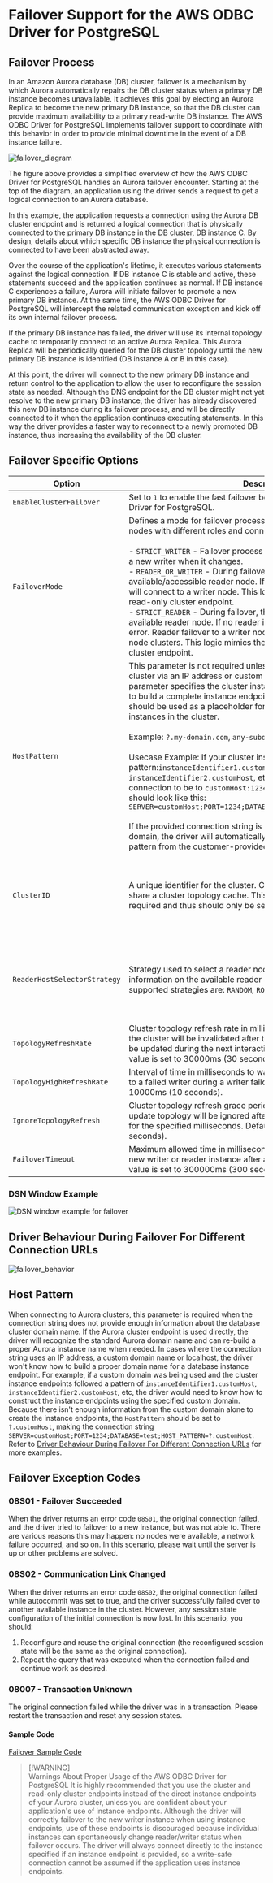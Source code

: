 # Failover Support for the AWS ODBC Driver for PostgreSQL 

## Failover Process

In an Amazon Aurora database (DB) cluster, failover is a mechanism by which Aurora automatically repairs the DB cluster status when a primary DB instance becomes unavailable. It achieves this goal by electing an Aurora Replica to become the new primary DB instance, so that the DB cluster can provide maximum availability to a primary read-write DB instance. The AWS ODBC Driver for PostgreSQL implements failover support to coordinate with this behavior in order to provide minimal downtime in the event of a DB instance failure.

![failover_diagram](img/failover_diagram.png)

The figure above provides a simplified overview of how the AWS ODBC Driver for PostgreSQL handles an Aurora failover encounter. Starting at the top of the diagram, an application using the driver sends a request to get a logical connection to an Aurora database.

In this example, the application requests a connection using the Aurora DB cluster endpoint and is returned a logical connection that is physically connected to the primary DB instance in the DB cluster, DB instance C. By design, details about which specific DB instance the physical connection is connected to have been abstracted away.

Over the course of the application's lifetime, it executes various statements against the logical connection. If DB instance C is stable and active, these statements succeed and the application continues as normal. If DB instance C experiences a failure, Aurora will initiate failover to promote a new primary DB instance. At the same time, the AWS ODBC Driver for PostgreSQL will intercept the related communication exception and kick off its own internal failover process.

If the primary DB instance has failed, the driver will use its internal topology cache to temporarily connect to an active Aurora Replica. This Aurora Replica will be periodically queried for the DB cluster topology until the new primary DB instance is identified (DB instance A or B in this case).

At this point, the driver will connect to the new primary DB instance and return control to the application to allow the user to reconfigure the session state as needed. Although the DNS endpoint for the DB cluster might not yet resolve to the new primary DB instance, the driver has already discovered this new DB instance during its failover process, and will be directly connected to it when the application continues executing statements. In this way the driver provides a faster way to reconnect to a newly promoted DB instance, thus increasing the availability of the DB cluster.

## Failover Specific Options

| Option                       | Description                                                                                                                                                                                                                                                                                                                                                                                                                                                                                                                                                                                                                                                                                                                                                                                                                                                                                                                                                                                                                | Type  | Required                                                                                                                                        | Default                                                                                                                                          |
|------------------------------|----------------------------------------------------------------------------------------------------------------------------------------------------------------------------------------------------------------------------------------------------------------------------------------------------------------------------------------------------------------------------------------------------------------------------------------------------------------------------------------------------------------------------------------------------------------------------------------------------------------------------------------------------------------------------------------------------------------------------------------------------------------------------------------------------------------------------------------------------------------------------------------------------------------------------------------------------------------------------------------------------------------------------|-------|-------------------------------------------------------------------------------------------------------------------------------------------------|--------------------------------------------------------------------------------------------------------------------------------------------------|
| `EnableClusterFailover`      | Set to `1` to enable the fast failover behaviour offered by the AWS ODBC Driver for PostgreSQL.                                                                                                                                                                                                                                                                                                                                                                                                                                                                                                                                                                                                                                                                                                                                                                                                                                                                                                                            | bool  | No                                                                                                                                              | `0`                                                                                                                                              |
| `FailoverMode`               | Defines a mode for failover process. Failover process may prioritize nodes with different roles and connect to them. Possible values: <br><br>- `STRICT_WRITER` - Failover process follows writer node and connects to a new writer when it changes.<br>- `READER_OR_WRITER` - During failover, the driver tries to connect to any available/accessible reader node. If no reader is available, the driver will connect to a writer node. This logic mimics the logic of the Aurora read-only cluster endpoint.<br>- `STRICT_READER` - During failover, the driver tries to connect to any available reader node. If no reader is available, the driver raises an error. Reader failover to a writer node will only be allowed for single-node clusters. This logic mimics the logic of the Aurora read-only cluster endpoint.                                                                                                                                                                                             | char* | No                                                                                                                                              | Default value depends on connection url. For Aurora read-only cluster endpoint, it's set to `READER_OR_WRITER`. Otherwise, it's `STRICT_WRITER`. |                                      |
| `HostPattern`                | This parameter is not required unless connecting to an AWS RDS cluster via an IP address or custom domain URL. In those cases, this parameter specifies the cluster instance DNS pattern that will be used to build a complete instance endpoint. A "?" character in this pattern should be used as a placeholder for the DB instance identifiers of the instances in the cluster.  <br/><br/>Example: `?.my-domain.com`, `any-subdomain.?.my-domain.com:9999`<br/><br/>Usecase Example: If your cluster instance endpoint follows this pattern:`instanceIdentifier1.customHost`, `instanceIdentifier2.customHost`, etc. and you want your initial connection to be to `customHost:1234`, then your connection string should look like this: `SERVER=customHost;PORT=1234;DATABASE=test;HOSTPATTERN=?.customHost` <br><br/> If the provided connection string is not an IP address or custom domain, the driver will automatically acquire the cluster instance host pattern from the customer-provided connection string. | char* | If connecting using an IP address or custom domain URL: Yes <br><br> Otherwise: No <br><br> See [Host Pattern](#host-pattern) for more details. | `NONE`                                                                                                                                           |
| `ClusterID`                  | A unique identifier for the cluster. Connections with the same cluster ID share a cluster topology cache. This connection parameter is not required and thus should only be set if desired.                                                                                                                                                                                                                                                                                                                                                                                                                                                                                                                                                                                                                                                                                                                                                                                                                                | char* | No                                                                                                                                              | Either the cluster ID or the instance ID, depending on whether the provided connection string is a cluster or instance URL.                      |
| `ReaderHostSelectorStrategy` | Strategy used to select a reader node during failover. For more information on the available reader selection strategies. Currently supported strategies are: `RANDOM`, `ROUND_ROBIN`, `HIGHEST_WEIGHT`.                                                                                                                                                                                                                                                                                                                                                                                                                                                                                                                                                                                                                                                                                                                                                                                                                   | char* | No                                                                                                                                              | Either the cluster ID or the instance ID, depending on whether the provided connection string is a cluster or instance URL.                      |
| `TopologyRefreshRate`        | Cluster topology refresh rate in milliseconds. The cached topology for the cluster will be invalidated after the specified time, after which it will be updated during the next interaction with the connection. Default value is set to 30000ms (30 seconds).                                                                                                                                                                                                                                                                                                                                                                                                                                                                                                                                                                                                                                                                                                                                                             | int   | No                                                                                                                                              | `30000`                                                                                                                                          |
| `TopologyHighRefreshRate`    | Interval of time in milliseconds to wait between attempts to reconnect to a failed writer during a writer failover process. Default value is set to 10000ms (10 seconds).                                                                                                                                                                                                                                                                                                                                                                                                                                                                                                                                                                                                                                                                                                                                                                                                                                                  | int   | No                                                                                                                                              | `10000`                                                                                                                                          |
| `IgnoreTopologyRefresh`      | Cluster topology refresh grace period in millisecond. Requests to update topology will be ignored after establishing an initial connection for the specified milliseconds. Default value is set to 30000ms (30 seconds).                                                                                                                                                                                                                                                                                                                                                                                                                                                                                                                                                                                                                                                                                                                                                                                                   | int   | No                                                                                                                                              | `30000`                                                                                                                                          |
| `FailoverTimeout`            | Maximum allowed time in milliseconds to attempt reconnecting to a new writer or reader instance after a cluster failover is initiated. Default value is set to 300000ms (300 seconds).                                                                                                                                                                                                                                                                                                                                                                                                                                                                                                                                                                                                                                                                                                                                                                                                                                     | int   | No                                                                                                                                              | `300000`                                                                                                                                         |

### DSN Window Example
![DSN window example for failover](img/failover_dsn.png)

## Driver Behaviour During Failover For Different Connection URLs

![failover_behavior](img/failover_behavior.png)

## Host Pattern

When connecting to Aurora clusters, this parameter is required when the connection string does not provide enough information about the database cluster domain name. If the Aurora cluster endpoint is used directly, the driver will recognize the standard Aurora domain name and can re-build a proper Aurora instance name when needed. In cases where the connection string uses an IP address, a custom domain name or localhost, the driver won't know how to build a proper domain name for a database instance endpoint. For example, if a custom domain was being used and the cluster instance endpoints followed a pattern of `instanceIdentifier1.customHost`, `instanceIdentifier2.customHost`, etc, the driver would need to know how to construct the instance endpoints using the specified custom domain. Because there isn't enough information from the custom domain alone to create the instance endpoints, the `HostPattern` should be set to `?.customHost`, making the connection string `SERVER=customHost;PORT=1234;DATABASE=test;HOST_PATTERN=?.customHost`. Refer to [Driver Behaviour During Failover For Different Connection URLs](#driver-behaviour-during-failover-for-different-connection-urls) for more examples.

## Failover Exception Codes

### 08S01 - Failover Succeeded

When the driver returns an error code `08S01`, the original connection failed, and the driver tried to failover to a new instance, but was not able to. There are various reasons this may happen: no nodes were available, a network failure occurred, and so on. In this scenario, please wait until the server is up or other problems are solved.

### 08S02 - Communication Link Changed

When the driver returns an error code `08S02`, the original connection failed while autocommit was set to true, and the driver successfully failed over to another available instance in the cluster. However, any session state configuration of the initial connection is now lost. In this scenario, you should:

1. Reconfigure and reuse the original connection (the reconfigured session state will be the same as the original connection).
2. Repeat the query that was executed when the connection failed and continue work as desired.

### 08007 - Transaction Unknown

The original connection failed while the driver was in a transaction. Please restart the transaction and reset any session states.

#### Sample Code

[Failover Sample Code](failover_sample_code.cpp)

> [!WARNING]\
> Warnings About Proper Usage of the AWS ODBC Driver for PostgreSQL
> It is highly recommended that you use the cluster and read-only cluster endpoints instead of the direct instance endpoints of your Aurora cluster, unless you are confident about your application's use of instance endpoints.
> Although the driver will correctly failover to the new writer instance when using instance endpoints, use of these endpoints is discouraged because individual instances can spontaneously change reader/writer status when failover occurs.
> The driver will always connect directly to the instance specified if an instance endpoint is provided, so a write-safe connection cannot be assumed if the application uses instance endpoints.
